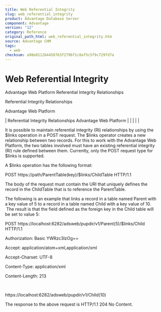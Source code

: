 ```yaml
---
title: Web Referential Integrity
slug: web_referential_integrity
product: Advantage Database Server
component: Advantage
version: "12"
category: Reference
original_path_html: web_referential_integrity.htm
source: Advantage CHM
tags:
  - web
checksum: a98e011264458763f2796f1c8af5c5f9c729fd7a
---
```


# Web Referential Integrity

Advantage Web Platform Referential Integrity Relationships

Referential Integrity Relationships

Advantage Web Platform

| Referential Integrity Relationships  Advantage Web Platform |  |  |  |  |

It is possible to maintain referential integrity (RI) relationships by using the $links operation in a POST request. The $links operator creates a new relationship between two records. For this to work with the Advantage Web Platform, the two tables involved must have an existing referential integrity (RI) rule defined between them. Currently, only the POST request type for $links is supported.

A $links operation has the following format:

POST https://path/ParentTable(key)/$links/ChildTable HTTP/1.1

The body of the request must contain the URI that uniquely defines the record in the ChildTable that is to reference the ParentTable.

The following is an example that links a record in a table named Parent with a key value of 5 to a record in a table named Child with a key value of 10.  The result is that the field defined as the foreign key in the Child table will be set to value 5:

POST https://localhost:6282/adsweb/pupdir/v1/Parent(5)/$links/Child HTTP/1.1

Authorization: Basic YWRzc3lzOg==

Accept: application/atom+xml,application/xml

Accept-Charset: UTF-8

Content-Type: application/xml

Content-Length: 213

 

<?xml version="1.0" encoding="utf-8" standalone="yes"?>

<uri xmlns="http://schemas.microsoft.com/ado/2007/08/dataservices/metadata">

https://localhost:6282/adsweb/pupdir/v1/Child(10)</uri>

The response to the above request is HTTP/1.1 204 No Content.
